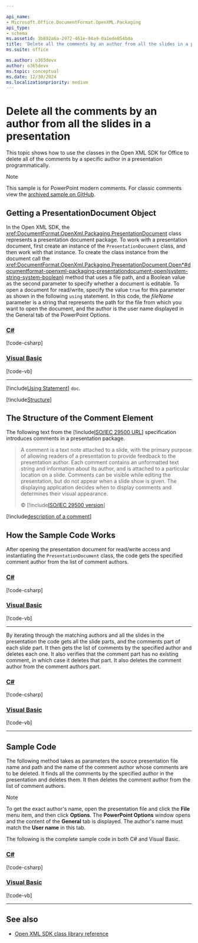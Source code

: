 ```yaml
---

api_name:
- Microsoft.Office.DocumentFormat.OpenXML.Packaging
api_type:
- schema
ms.assetid: 3b892a6a-2972-461e-94a9-0a1ede854bda
title: 'Delete all the comments by an author from all the slides in a presentation'
ms.suite: office

ms.author: o365devx
author: o365devx
ms.topic: conceptual
ms.date: 12/30/2024
ms.localizationpriority: medium
---
```

# Delete all the comments by an author from all the slides in a presentation

This topic shows how to use the classes in the Open XML SDK for
Office to delete all of the comments by a specific author in a
presentation programmatically.

> [!NOTE]
> This sample is for PowerPoint modern comments. For classic comments view
> the [archived sample on GitHub](https://github.com/OfficeDev/open-xml-docs/blob/7002d692ab4abc629d617ef6a0214fc2bf2910c8/docs/how-to-delete-all-the-comments-by-an-author-from-all-the-slides-in-a-presentatio.md).





## Getting a PresentationDocument Object

In the Open XML SDK, the <xref:DocumentFormat.OpenXml.Packaging.PresentationDocument> class represents a
presentation document package. To work with a presentation document,
first create an instance of the `PresentationDocument` class, and then work with
that instance. To create the class instance from the document call the
<xref:DocumentFormat.OpenXml.Packaging.PresentationDocument.Open*#documentformat-openxml-packaging-presentationdocument-open(system-string-system-boolean)> method that uses a
file path, and a Boolean value as the second parameter to specify
whether a document is editable. To open a document for read/write,
specify the value `true` for this parameter
as shown in the following `using` statement.
In this code, the *fileName* parameter is a string that represents the
path for the file from which you want to open the document, and the
author is the user name displayed in the General tab of the PowerPoint
Options.

### [C#](#tab/cs-1)
[!code-csharp[](../../samples/presentation/delete_all_the_comments_by_an_author_from_all_the_slides_a_presentatio/cs/Program.cs#snippet1)]

### [Visual Basic](#tab/vb-1)
[!code-vb[](../../samples/presentation/delete_all_the_comments_by_an_author_from_all_the_slides_a_presentatio/vb/Program.vb#snippet1)]
***


[!include[Using Statement](../includes/presentation/using-statement.md)] `doc`.

[!include[Structure](../includes/presentation/structure.md)]

## The Structure of the Comment Element

The following text from the [!include[ISO/IEC 29500 URL](../includes/iso-iec-29500-link.md)] specification
introduces comments in a presentation package.

> A comment is a text note attached to a slide, with the primary purpose
> of allowing readers of a presentation to provide feedback to the
> presentation author. Each comment contains an unformatted text string
> and information about its author, and is attached to a particular
> location on a slide. Comments can be visible while editing the
> presentation, but do not appear when a slide show is given. The
> displaying application decides when to display comments and determines
> their visual appearance.
> 
> &copy; [!include[ISO/IEC 29500 version](../includes/iso-iec-29500-version.md)]

[!include[description of a comment](../includes/presentation/modern-comment-description.md)]

## How the Sample Code Works

After opening the presentation document for read/write access and
instantiating the `PresentationDocument`
class, the code gets the specified comment author from the list of
comment authors.

### [C#](#tab/cs-2)
[!code-csharp[](../../samples/presentation/delete_all_the_comments_by_an_author_from_all_the_slides_a_presentatio/cs/Program.cs#snippet2)]

### [Visual Basic](#tab/vb-2)
[!code-vb[](../../samples/presentation/delete_all_the_comments_by_an_author_from_all_the_slides_a_presentatio/vb/Program.vb#snippet2)]
***


By iterating through the matching authors and all the slides in the
presentation the code gets all the slide parts, and the comments part of
each slide part. It then gets the list of comments by the specified
author and deletes each one. It also verifies that the comment part has
no existing comment, in which case it deletes that part. It also deletes
the comment author from the comment authors part.

### [C#](#tab/cs-3)
[!code-csharp[](../../samples/presentation/delete_all_the_comments_by_an_author_from_all_the_slides_a_presentatio/cs/Program.cs#snippet3)]

### [Visual Basic](#tab/vb-3)
[!code-vb[](../../samples/presentation/delete_all_the_comments_by_an_author_from_all_the_slides_a_presentatio/vb/Program.vb#snippet3)]
***


## Sample Code

The following method takes as parameters the source presentation file
name and path and the name of the comment author whose comments are to
be deleted. It finds all the comments by the specified author in the
presentation and deletes them. It then deletes the comment author from
the list of comment authors.

> [!NOTE]
> To get the exact author's name, open the presentation file and click the **File** menu item, and then click **Options**. The **PowerPoint Options** window opens and the content of the **General** tab is displayed. The author's name must match the **User name** in this tab.

The following is the complete sample code in both C\# and Visual Basic.

### [C#](#tab/cs)
[!code-csharp[](../../samples/presentation/delete_all_the_comments_by_an_author_from_all_the_slides_a_presentatio/cs/Program.cs#snippet0)]

### [Visual Basic](#tab/vb)
[!code-vb[](../../samples/presentation/delete_all_the_comments_by_an_author_from_all_the_slides_a_presentatio/vb/Program.vb#snippet0)]
***

## See also



- [Open XML SDK class library reference](/office/open-xml/open-xml-sdk)
